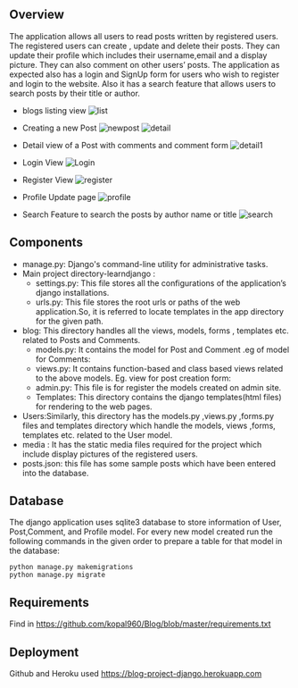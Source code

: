 ## Overview


The application allows all users to  read posts written by registered users. The registered users can create , update and delete their posts. They can update their profile which includes their username,email and a display picture. They can also comment on other users’ posts. The application as expected also has a login and SignUp form for users who wish to register and login to the website. Also it has a search feature that allows users to search posts by their title or author.
- blogs listing view
	![list](https://user-images.githubusercontent.com/62306638/89673208-953aa800-d903-11ea-8a8d-b71269561a36.PNG)
- Creating a new Post
	![newpost](https://user-images.githubusercontent.com/62306638/89671546-cb2a5d00-d900-11ea-9ccc-9f37f2ff4d33.PNG)
	![detail](https://user-images.githubusercontent.com/62306638/89671673-09278100-d901-11ea-8764-1a2b5bbd7ec5.PNG)
- Detail view of a Post with comments and comment form
	![detail1](https://user-images.githubusercontent.com/62306638/89672236-f9f50300-d901-11ea-8157-530d7bccedd0.PNG)

- Login View
	![Login](https://user-images.githubusercontent.com/62306638/89672384-30328280-d902-11ea-8d15-56ae927975a4.PNG)
- Register View
	![register](https://user-images.githubusercontent.com/62306638/89672451-4b9d8d80-d902-11ea-9c59-0d20c2cd0618.PNG)
- Profile Update page
	![profile](https://user-images.githubusercontent.com/62306638/89674226-70473480-d905-11ea-9568-42cfaf227fc3.PNG)
- Search Feature to search the posts by author name or title
	![search](https://user-images.githubusercontent.com/62306638/89672545-74258780-d902-11ea-87f7-1b4f78744ba6.PNG)
	
## Components

- manage.py: Django's command-line utility for administrative tasks.
- Main project directory-learndjango :
	- settings.py: This file stores all the configurations of the application’s django installations. 
	- urls.py: This file stores the root urls or paths of the web application.So, it is referred to locate templates in the app directory for the given path.
- blog: This directory handles all the views, models, forms , templates etc. related to Posts and Comments.
	- models.py: It contains the model for Post and Comment .eg of model for Comments:
	- views.py:  It contains function-based and class based views related to the above models. Eg. view for post creation form:
	- admin.py: This file is for register the models created on admin site.
	- Templates: This directory contains the django templates(html files) for rendering to the web pages.
- Users:Similarly, this directory  has the models.py ,views.py ,forms.py files and templates directory which handle the models, views ,forms, templates etc. related to the User model.
- media : It has the static media files required for the project which include display pictures of the registered users.
- posts.json: this file has some sample posts which have been entered into the database.

## Database

The django application uses sqlite3 database to store information of User, Post,Comment, and Profile model.
For every new model created run the following commands in the given order to prepare a table for that model in the database:
```
python manage.py makemigrations
python manage.py migrate
```
## Requirements

Find in https://github.com/kopal960/Blog/blob/master/requirements.txt

## Deployment

Github and Heroku used
https://blog-project-django.herokuapp.com
